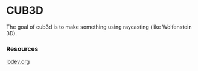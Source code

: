 # CUB3D
The goal of cub3d is to make something using raycasting (like Wolfenstein 3D).
### Resources 
[lodev.org](https://lodev.org/cgtutor/raycasting.html)
